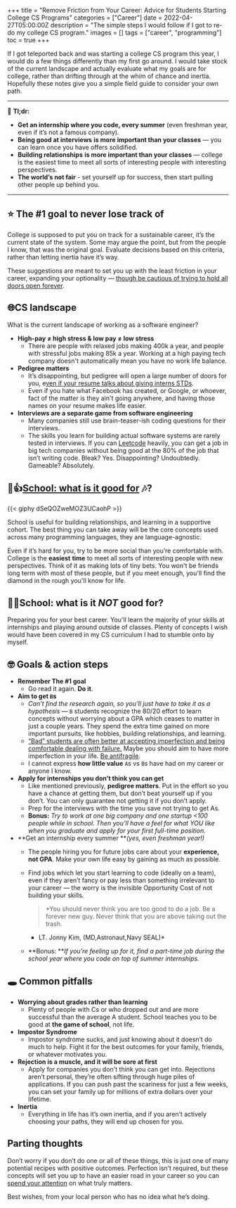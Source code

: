 +++
title = "Remove Friction from Your Career: Advice for Students Starting College CS Programs"
categories = ["Career"]
date = 2022-04-27T05:00:00Z
description = "The simple steps I would follow if I got to re-do my college CS program."
images = []
tags = ["career", "programming"]
toc = true
+++

If I got teleported back and was starting a college CS program this year, I would do a few things differently than my first go around. I would take stock of the current landscape and actually evaluate what my goals are for college, rather than drifting through at the whim of chance and inertia. Hopefully these notes give you a simple field guide to consider your own path.

---

🥱 **Tl;dr:**

- **Get an internship where you code, every summer** (even freshman year, even if it’s not a famous company).
- **Being good at interviews** **is more important than your classes** — you can learn once you have offers solidified.
- **Building relationships** **is more important than your classes** — college is the easiest time to meet all sorts of interesting people with interesting perspectives.
- **The world’s not fair** - set yourself up for success, then start pulling other people up behind you.

---

## ⭐ The #1 goal to never lose track of

College is supposed to put you on track for a sustainable career, it’s the current state of the system. Some may argue the point, but from the people I know, that was the original goal. Evaluate decisions based on this criteria, rather than letting inertia have it’s way.

These suggestions are meant to set you up with the least friction in your career, expanding your optionality — [though be cautious of trying to hold all doors open forever](https://nesslabs.com/optionality-fallacy).

## 🌐CS landscape

What is the current landscape of working as a software engineer?

- **High-pay ≠ high stress & low pay ≠ low stress**
    - There are people with relaxed jobs making 400k a year, and people with stressful jobs making 85k a year.  Working at a high paying tech company doesn't automatically mean you have no work life balance.
- **Pedigree matters**
    - It’s disappointing, but pedigree will open a large number of doors for you, e[ven if your resume talks about giving interns STDs](https://www.reddit.com/r/recruitinghell/comments/qhg5jo/this_resume_got_me_an_interview/).
    - Even if you hate what Facebook has created, or Google, or whoever, fact of the matter is they ain't going anywhere, and having those names on your resume makes life easier.
- **Interviews are a separate game from software engineering**
    - Many companies still use brain-teaser-ish coding questions for their interviews.
    - The skills you learn for building actual software systems are rarely tested in interviews. If you can [Leetcode](leetcode.com/) heavily, you can get a job in big tech companies without being good at the 80% of the job that isn’t writing code. Bleak? Yes. Disappointing? Undoubtedly. Gameable? Absolutely.

## 🏫👍[School: what is it good for](https://www.youtube.com/watch?v=ztZI2aLQ9Sw) 🎶?

{{< giphy dSeQOZweMOZ3UCaohP >}}

School is useful for building relationships, and learning in a supportive cohort. The best thing you can take away will be the core concepts used across many programming languages, they are language-agnostic.

Even if it’s hard for you, try to be more social than you’re comfortable with. College is the **easiest** **time** to meet all sorts of interesting people with new perspectives. Think of it as making lots of tiny bets. You won't be friends long term with most of these people, but if you meet enough, you'll find the diamond in the rough you'll know for life.

## 🏫😩School: what is it *NOT* good for?

Preparing you for your best career. You'll learn the majority of your skills at internships and playing around outside of classes. Plenty of concepts I wish would have been covered in my CS curriculum I had to stumble onto by myself.

## 🤓 Goals & action steps

- **Remember The #1 goal**
    - Go read it again. **Do it**.
- **Aim to get `B`s**
    - *Can’t find the research again, so you’ll just have to take it as a hypothesis* — `B` students recognize the 80/20 effort to learn concepts without worrying about a GPA which ceases to matter in just a couple years. They spend the extra time gained on more important pursuits, like hobbies, building relationships, and learning.
    - [“Bad” students are often better at accepting imperfection and being comfortable dealing with failure.](https://brightside.me/inspiration-psychology/8-reasons-why-bad-students-often-earn-way-more-than-a-students-798031/) Maybe you should aim to have more imperfection in your life. [Be antifragile](https://fourweekmba.com/antifragility/).
    - I cannot express **how little value** `A`s vs `B`s have had on my career or anyone I know.
- **Apply for internships you don’t think you can get**
    - Like mentioned previously, **pedigree matters**. Put in the effort so you have a chance at getting them, but don’t beat yourself up if you don’t. You can only guarantee not getting it if you don’t apply.
    - Prep for the interviews with the time you save not trying to get As.
    - **Bonus:** *Try to work at one big company and one startup <100 people while in school. Then you’ll have a feel for what YOU like when you graduate and apply for your first full-time position.*
- **Get an internship every summer ***(yes, even freshman year!)*
    - The people hiring you for future jobs care about your **experience, not GPA**. Make your own life easy by gaining as much as possible.
    - Find jobs which let you start learning to code (ideally on a team), even if they aren’t fancy or pay less than something irrelevant to your career — the worry is the invisible Opportunity Cost of not building your skills.
        
        > *You should never think you are too good to do a job. Be a forever new guy. Never think that you are above taking out the trash.
         - LT. Jonny Kim, (MD,Astronaut,Navy SEAL)*
        > 
    - **Bonus: ***If you’re feeling up for it, find a part-time job during the school year where you code on top of summer internships.*

## 🕳️ Common pitfalls

- **Worrying about grades rather than learning**
    - Plenty of people with Cs or who dropped out and are more successful than the average A student. School teaches you to be good at **the game of school**, not life.
- **Impostor Syndrome**
    - Impostor syndrome sucks, and just knowing about it doesn’t do much to help. Fight it for the best outcomes for your family, friends, or whatever motivates you.
- **Rejection is a muscle, and it will be sore at first**
    - Apply for companies you don't think you can get into. Rejections aren’t personal, they’re often sifting through huge piles of applications. If you can push past the scariness for just a few weeks, you can set your family up for millions of extra dollars over your lifetime.
- **Inertia**
    - Everything in life has it’s own inertia, and if you aren’t actively choosing your paths, they will end up chosen for you.

## Parting thoughts

Don’t worry if you don’t do one or all of these things, this is just one of many potential recipes with positive outcomes. Perfection isn’t required, but these concepts will set you up to have an easier road in your career so you can [spend your attention](https://ofdollarsanddata.com/do-i-have-your-attention-now/) on what truly matters. 

Best wishes, from your local person who has no idea what he’s doing.